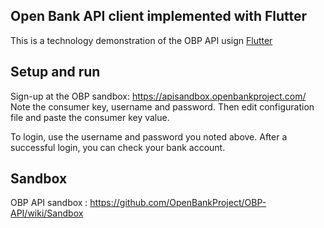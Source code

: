 ## Open Bank API client implemented with Flutter

This is a technology demonstration of the OBP API usign [Flutter](https://flutter.dev)

## Setup and run

Sign-up at the OBP sandbox: https://apisandbox.openbankproject.com/ Note the consumer key, username and password. Then edit configuration file and paste the consumer key value.

To login, use the username and password you noted above. After a successful login, you can check your bank account.


## Sandbox 
OBP API sandbox : https://github.com/OpenBankProject/OBP-API/wiki/Sandbox
